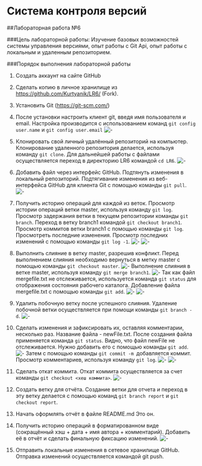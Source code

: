 # Система контроля версий
##Лабораторная работа №6

###Цель лабораторной работы: 
Изучение базовых возможностей системы управления версиями, опыт работы с Git Api, опыт работы с локальным и
удаленным репозиторием. 

###Порядок выполнения лабораторной работы

1. Создать аккаунт на сайте GitHub
2. Сделать копию в личное хранилище из https://github.com/Kurtyanik/LR6/ (Fork).
3. Установить Git (https://git-scm.com/)
4. После установки настроить клиент git, введя имя пользователя и email.
Настройка производится с использованием команд `git config user.name` и `git config user.email`
![-](https://github.com/IraNadezhkina/LR6/blob/master/Screenshots/1.png " ")

5. Клонировать свой личный удалённый репозиторий на компьютер.
Клонирование удаленного репозитория делается, используя команду `git clone`.
Для дальнейшей работы с файлами осуществляется переход в директорию LR6 командой `cd LR6`.
![-](https://github.com/IraNadezhkina/LR6/blob/master/Screenshots/2.png " ")

6. Добавить файл через интерфейс GitHub. Подтянуть изменения в локальный репозиторий.
Подтягивание изменения из веб-интерфейса GitHub для клиента Git с помощью команды `git pull`.
![-](https://github.com/IraNadezhkina/LR6/blob/master/Screenshots/3.png " ")

7. Получить историю операций для каждой из веток.
Просмотр истории операций ветки master, используя команду `git log`.
Просмотр задержания ветки в текущем репозитории команды `git branch`.
Переход в ветку branch1 командой `git checkout branch1`.
Просмотр коммитов ветки branch1 с помощью команды `git log`.
Просмотреть последние изменения.
Просмотр последних изменений с помощью команды `git log -1`.
![-](https://github.com/IraNadezhkina/LR6/blob/master/Screenshots/4.png " ")
![-](https://github.com/IraNadezhkina/LR6/blob/master/Screenshots/5.png " ")

9. Выполнить слияние в ветку master, разрешив конфликт.
Перед выполнением слияния необходимо вернуться в метку master с помощью команды `git checkout master`.
![-](https://github.com/IraNadezhkina/LR6/blob/master/Screenshots/6.png " ")
Выполнение слияния в ветке master, используя команду `git merge branch1`.
![-](https://github.com/IraNadezhkina/LR6/blob/master/Screenshots/7.png " ")
Так как файл mergefile.txt не отслеживается, используется команда `git status` для отображения состояния рабочего каталога.
Добавление файла mergefile.txt с помощью команды `git add`.
![-](https://github.com/IraNadezhkina/LR6/blob/master/Screenshots/8.png " ")
![-](https://github.com/IraNadezhkina/LR6/blob/master/Screenshots/9.png " ")

10. Удалить побочную ветку после успешного слияния.
Удаление побочной ветки осуществляется при помощи команды `git branch -d`.
![-](https://github.com/IraNadezhkina/LR6/blob/master/Screenshots/10.png " ")

11. Сделать изменения и зафиксировать их, оставляя комментарии, несколько раз.
Название файла - newFile.txt.
После создания файла применяется команда `git status`. Видно, что файл newFile не отслеживается. Нужно добавить его с помощью команды `git add`.
![-](https://github.com/IraNadezhkina/LR6/blob/master/Screenshots/11.png " ")
Затем с помощью команды `git commit -m `добавляется коммит.
Просмотр комментариев, используя команду `git log`.
![-](https://github.com/IraNadezhkina/LR6/blob/master/Screenshots/12.png " ")
![-](https://github.com/IraNadezhkina/LR6/blob/master/Screenshots/13.png " ")

12. Сделать откат коммита.
Откат коммита осуществляется за счет команды `git checkout <хеш коммита>`.
![-](https://github.com/IraNadezhkina/LR6/blob/master/Screenshots/14.png " ")

13. Создать ветку для отчёта.
Создание ветки для отчета и переход в эту ветку делается с помощью команд `git branch report` и `git checkout report`.

14. Начать оформлять отчёт в файле README.md
Это он.

15. Получить историю операций в форматированном виде (сокращённый хэш + дата + имя автора + комментарий). Добавить её в отчёт и сделать финальную фиксацию изменений.
![-](https://github.com/IraNadezhkina/LR6/blob/master/Screenshots/15.png " ")

16. Отправить локальные изменения в сетевое хранилище GitHub.
Отправка изменений осуществляется командой git push.